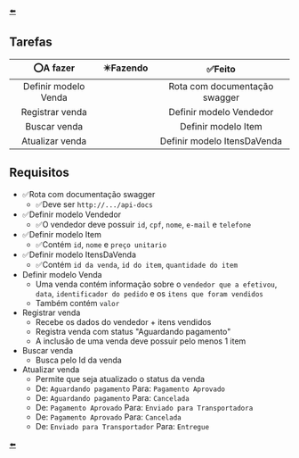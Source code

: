 [⬅️]

## Tarefas

<div align="center">

|⭕A fazer|✴️Fazendo|✅Feito|
|:-:|:-:|:-:|
|Definir modelo Venda||Rota com documentação swagger|
|Registrar venda||Definir modelo Vendedor|
|Buscar venda||Definir modelo Item|
|Atualizar venda||Definir modelo ItensDaVenda|

</div>

## Requisitos
- ✅Rota com documentação swagger
  - ✅Deve ser `http://.../api-docs`
- ✅Definir modelo Vendedor
  - ✅O vendedor deve possuir `id`, `cpf`, `nome`, `e-mail` e `telefone`
- ✅Definir modelo Item
  - ✅Contém `id`, `nome` e `preço unitario`
- ✅Definir modelo ItensDaVenda
  - ✅Contém `id da venda`, `id do item`, `quantidade do item`
- Definir modelo Venda
  - Uma venda contém informação sobre o `vendedor que a efetivou`, `data`, `identificador do pedido` e os `itens que foram vendidos`
  - Também contém `valor`
- Registrar venda
  - Recebe os dados do vendedor + itens vendidos
  - Registra venda com status "Aguardando pagamento"
  - A inclusão de uma venda deve possuir pelo menos 1 item
- Buscar venda
  - Busca pelo Id da venda
- Atualizar venda
  - Permite que seja atualizado o status da venda
  - De: `Aguardando pagamento` Para: `Pagamento Aprovado`
  - De: `Aguardando pagamento` Para: `Cancelada`
  - De: `Pagamento Aprovado` Para: `Enviado para Transportadora`
  - De: `Pagamento Aprovado` Para: `Cancelada`
  - De: `Enviado para Transportador` Para: `Entregue`

[⬅️]

[⬅️]: ../README.md